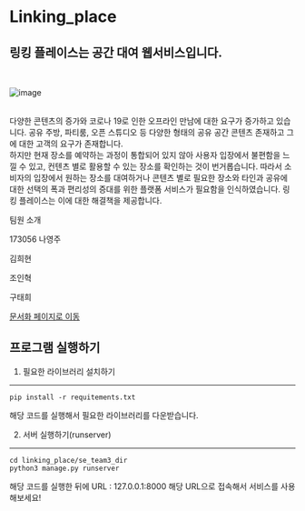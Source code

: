 # Linking_place
## 링킹 플레이스는 공간 대여 웹서비스입니다.

<br>

![image](https://user-images.githubusercontent.com/45136186/122747994-ab0c4e00-d2c6-11eb-915a-5bb9b222f25f.png)


<br>
다양한 콘텐츠의 증가와 코로나 19로 인한 오프라인 만남에 대한 요구가 증가하고 있습니다. 
공유 주방, 파티룸, 오픈 스튜디오 등 다양한 형태의 공유 공간 콘텐츠 존재하고 그에 대한 고객의 요구가 존재합니다.

<br>
하지만 현재 장소를 예약하는 과정이 통합되어 있지 않아 사용자 입장에서 불편함을 느낄 수 있고, 컨텐츠 별로 활용할 수 있는 장소를 확인하는 것이 번거롭습니다.
따라서 소비자의 입장에서 원하는 장소를 대여하거나 콘텐츠 별로 필요한 장소와 타인과 공유에 대한 선택의 폭과 편리성의 증대를 위한 플랫폼 서비스가 필요함을 인식하였습니다.
링킹 플레이스는 이에 대한 해결책을 제공합니다.

팀원 소개
<p> 173056 나영주 </p>
<p> 김희현 </p>
<p>조인혁</p>
<p>구태희</p>

[문서화 페이지로 이동](https://rawcdn.githack.com/inhyeokjo/linking_place/master/se_team3_dir/docs/build/html/index.html)

## 프로그램 실행하기

1. 필요한 라이브러리 설치하기
------------------------------

    pip install -r requitements.txt

해당 코드를 실행해서 필요한 라이브러리를 다운받습니다.

2. 서버 실행하기(runserver)
----------------------------

    cd linking_place/se_team3_dir
    python3 manage.py runserver

해당 코드를 실행한 뒤에 
URL : 127.0.0.1:8000
해당 URL으로 접속해서 서비스를 사용해보세요!
